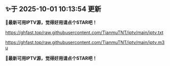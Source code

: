 ## ✨于 2025-10-01 10:13:54 更新
**🎉最新可用IPTV源，觉得好用请点个STAR吧！**

https://ghfast.top/raw.githubusercontent.com/TianmuTNT/iptv/main/iptv.txt

https://ghfast.top/raw.githubusercontent.com/TianmuTNT/iptv/main/iptv.m3u

**🎉最新可用IPTV源，觉得好用请点个STAR吧！**

